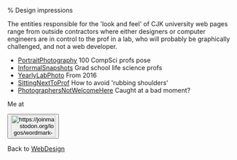 % Design impressions

The entities responsible for the 'look and feel' of CJK university web pages range from outside contractors where either designers or computer engineers are in control to the prof in a lab, who will probably be graphically challenged, and not a web developer.


<!-- * [PharmaceuticalLabLineup](PharmaceuticalLabLineup.html) Affirming tradition -->
* [PortraitPhotography](PortraitPhotography.html) 100 CompSci profs pose
* [InformalSnapshots](InformalSnapshots.html) Grad school life science profs 
* [YearlyLabPhoto](YearlyLabPhoto.html) From 2016
* [SittingNextToProf](SittingNextToProf.html) How to avoid 'rubbing shoulders'
* [PhotographersNotWelcomeHere](PhotographersNotWelcomeHere.html) Caught at a bad moment?

Me at
<form action='https://mastodon.sdf.org/@drbean'>
<button type='submit' class='btn'>
<img src='./mastodon.svg'
alt='https://joinmastodon.org/logos/wordmark-black-text.svg'
style='width:100px;height:50px'/>
</button></form>

Back to [WebDesign](WebDesign.html)
